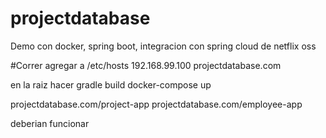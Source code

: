 # projectdatabase
Demo con docker, spring boot, integracion con spring cloud de netflix oss


#Correr
agregar a /etc/hosts 
192.168.99.100  projectdatabase.com

en la raiz hacer
gradle build
docker-compose up

projectdatabase.com/project-app
projectdatabase.com/employee-app

deberian funcionar
